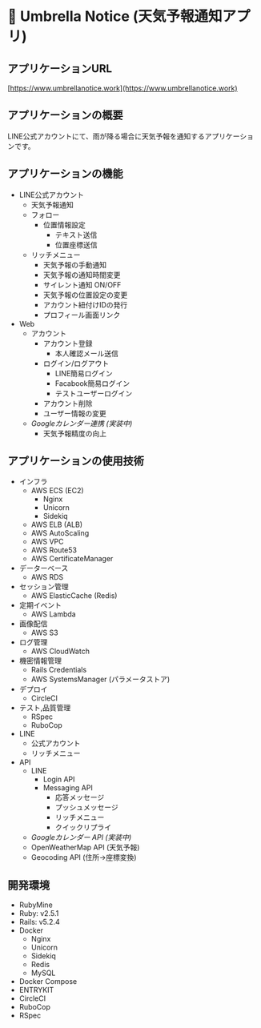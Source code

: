# :closed_umbrella: Umbrella Notice (天気予報通知アプリ)

## アプリケーションURL
[https://www.umbrellanotice.work](https://www.umbrellanotice.work)

## アプリケーションの概要

LINE公式アカウントにて、雨が降る場合に天気予報を通知するアプリケーションです。

## アプリケーションの機能

- LINE公式アカウント
    - 天気予報通知
    - フォロー
        - 位置情報設定
            - テキスト送信
            - 位置座標送信
    - リッチメニュー
        - 天気予報の手動通知
        - 天気予報の通知時間変更
        - サイレント通知 ON/OFF
        - 天気予報の位置設定の変更
        - アカウント紐付けIDの発行
        - プロフィール画面リンク
- Web
    - アカウント
        - アカウント登録
            - 本人確認メール送信
        - ログイン/ログアウト
            - LINE簡易ログイン
            - Facabook簡易ログイン
            - テストユーザーログイン
        - アカウント削除
        - ユーザー情報の変更
    - *Googleカレンダー連携 (実装中)*
        - 天気予報精度の向上

## アプリケーションの使用技術

- インフラ
    - AWS ECS (EC2)
        - Nginx
        - Unicorn
        - Sidekiq
    - AWS ELB (ALB)
    - AWS AutoScaling
    - AWS VPC
    - AWS Route53
    - AWS CertificateManager
- データーベース
    - AWS RDS
- セッション管理
    - AWS ElasticCache (Redis)
- 定期イベント
    - AWS Lambda
- 画像配信
    - AWS S3
- ログ管理
    - AWS CloudWatch
- 機密情報管理
    - Rails Credentials
    - AWS SystemsManager (パラメータストア)
- デプロイ
    - CircleCI
- テスト,品質管理
    - RSpec
    - RuboCop
- LINE
    - 公式アカウント
    - リッチメニュー
- API
    - LINE
        - Login API
        - Messaging API
            - 応答メッセージ
            - プッシュメッセージ
            - リッチメニュー
            - クイックリプライ
    - *Googleカレンダー API (実装中)*
    - OpenWeatherMap API (天気予報)
    - Geocoding API (住所→座標変換)

## 開発環境
- RubyMine
- Ruby: v2.5.1
- Rails: v5.2.4
- Docker
    - Nginx
    - Unicorn
    - Sidekiq
    - Redis
    - MySQL
- Docker Compose
- ENTRYKIT
- CircleCI
- RuboCop
- RSpec
